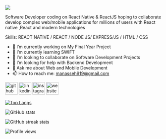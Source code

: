 ![](https://media4.giphy.com/media/qgQUggAC3Pfv687qPC/200.webp?cid=ecf05e47yvkljx8hzfluqcqqu2k0gf0pbiy0o9ao1uim1vcq&ep=v1_gifs_search&rid=200.webp&ct=g)

 Software Developer coding on React Native & ReactJS hoping to collaborate develop complex web/mobile applications for millions of users with React native ,React and modern technologies

Skills: REACT NATIVE / REACT / NODE JS/ EXPRESS/JS / HTML / CSS

- 🔭 I’m currently working on My Final Year Project 
- 🌱 I’m currently learning SWIFT 
- 👯 I’m looking to collaborate on Software Development Projects 
- 🤔 I’m looking for help with Backend Development 
- 💬 Ask me about Web and Mobile Development 
- 📫 How to reach me: manasseh919@gmail.com 


[<img src='https://cdn.jsdelivr.net/npm/simple-icons@3.0.1/icons/github.svg' alt='github' height='40'>](https://github.com/Manasseh919)  [<img src='https://cdn.jsdelivr.net/npm/simple-icons@3.0.1/icons/linkedin.svg' alt='linkedin' height='40'>](https://www.linkedin.com/in/https://www.linkedin.com/in/manasseh-ameyow-6a3298203//)  [<img src='https://cdn.jsdelivr.net/npm/simple-icons@3.0.1/icons/instagram.svg' alt='instagram' height='40'>](https://www.instagram.com/manasseh.20/)  [<img src='https://cdn.jsdelivr.net/npm/simple-icons@3.0.1/icons/icloud.svg' alt='website' height='40'>](https://manasseh.netlify.app/)  

[![Top Langs](https://github-readme-stats.vercel.app/api/top-langs/?username=Manasseh919)](https://github.com/anuraghazra/github-readme-stats)

![GitHub stats](https://github-readme-stats.vercel.app/api?username=Manasseh919&show_icons=true&count_private=true)  

![GitHub streak stats](https://streak-stats.demolab.com/?user=Manasseh919)  

![Profile views](https://gpvc.arturio.dev/Manasseh919)  
